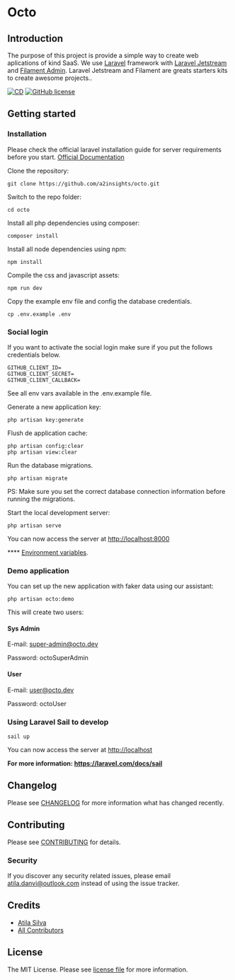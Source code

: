 # Octo

## Introduction

The purpose of this project is provide a simple way to create web aplications of kind SaaS. We use [Laravel](https://laravel.com/) framework with [Laravel Jetstream](https://github.com/laravel/jetstream) and [Filament Admin](https://filamentphp.com/). Laravel Jetstream and Filament are greats starters kits to create awesome projects..

[![CD](https://github.com/a2insights/octo/actions/workflows/main.yml/badge.svg?branch=master)](https://github.com/a2insights/octo/actions/workflows/main.yml)
[![GitHub license](https://img.shields.io/github/license/gothinkster/laravel-realworld-example-app.svg)](https://raw.githubusercontent.com/gothinkster/laravel-realworld-example-app/master/LICENSE)

## Getting started

### Installation

Please check the official laravel installation guide for server requirements before you start. [Official Documentation](https://laravel.com/docs/5.8/installation#installation)

Clone the repository:

    git clone https://github.com/a2insights/octo.git

Switch to the repo folder:

    cd octo

Install all php dependencies using composer:

    composer install

Install all node dependencies using npm:

    npm install

Compile the css and javascript assets:

    npm run dev

Copy the example env file and config the database credentials.

    cp .env.example .env

### Social login

If you want to activate the social login make sure if you put the follows credentials below.

    GITHUB_CLIENT_ID=
    GITHUB_CLIENT_SECRET=
    GITHUB_CLIENT_CALLBACK=

See all env vars available in the .env.example file.

Generate a new application key:

    php artisan key:generate

Flush de application cache:

    php artisan config:clear
    php artisan view:clear

Run the database migrations.

    php artisan migrate

PS: Make sure you set the correct database connection information before running the migrations.

Start the local development server:

    php artisan serve

You can now access the server at <http://localhost:8000>

**** [Environment variables](#environment-variables).

### Demo application

You can set up the new application with faker data using our assistant:

    php artisan octo:demo

This will create two users:

#### Sys Admin

E-mail: super-admin@octo.dev

Password: octoSuperAdmin

#### User

E-mail: user@octo.dev

Password: octoUser

### Using Laravel Sail to develop

    sail up

You can now access the server at <http://localhost>

**For more information: <https://laravel.com/docs/sail>**

## Changelog

Please see [CHANGELOG](CHANGELOG.md) for more information what has changed recently.

## Contributing

Please see [CONTRIBUTING](CONTRIBUTING.md) for details.

### Security

If you discover any security related issues, please email atila.danvi@outlook.com instead of using the issue tracker.

## Credits

* [Atila Silva](https://github.com/Atiladanvi)
* [All Contributors](../../contributors)

## License

The MIT License. Please see [license file](LICENSE.md) for more information.
